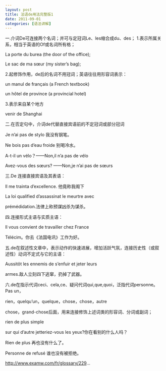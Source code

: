 ```yaml
---
layout: post
title: 法语de用法完整版1
date: 2011-09-01
categories: [语法讲解]  
---
```


一.介词De可连接两个名词；并可与定冠词Le、les缩合成du、des； 1.表示所属关系，相当于英语的Of或名词所有格；

La porte du burea (the door of the office);

Le sac de ma sœur (my sister’s bag);

2.起修饰作用，de后的名词不用冠词；英语往往用形容词表示：

un manul de français (a French textbook)

un hôtel de province (a provincial hotel)

3.表示来自某个地方

venir de Shanghai

二.在否定句中，介词de代替直接宾语前的不定冠词或部分冠词

Je n’ai pas de stylo 我没有钢笔。

Ne bois pas d’eau froide 别喝冷水。

A-t-il un vélo？——Non,il n’a pas de vélo

Avez-vous des sœurs? ——Non,je n’ai pas de sœurs

三.De 连接直接宾语及其表语：

Il me trainta d’excellence. 他竟称我阁下

La loi qualified d’assassinat le meurtre avec

prémédidation.法律上称预谋凶杀为谋杀。

四.连接形式主语与实质主语：

Il vous convient de travailler chez France

Télécim。你去《法国电讯》工作为好。

五.de在叙述性文章中，表示动作的快速进展，增加活跃气氛，连接历史性（或叙述性）动词不定式与它的主语：

Aussitôt les ennemis de s’enfuir et jeter leurs

armes.敌人立刻四下逃窜，扔掉了武器。

六.de在指示代词ceci、cela,ce、疑问代词qui,que,quoi，泛指代词personne。Pas un，

rien，quelqu’un，quelque，chose，chose，autre

chose，grand-chose后面，用来连接修饰上述词类的形容词、分词或副词；

rien de plus simple

sur qui d’autre jetteriez-vous les yeux?你在看别的什么人吗？

Rien de plus 再也没有什么了。

Personne de refusé 谁也没有被拒绝。

http://www.examw.com/fr/glossary/229...
